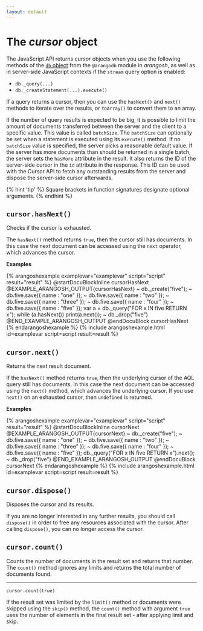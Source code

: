 ```yaml
---
layout: default
---
```

# The _cursor_ object

The JavaScript API returns _cursor_ objects when you use the following methods
of the [`db` object](appendix-references-dbobject.html) from the `@arangodb`
module in _arangosh_, as well as in server-side JavaScript contexts if the
`stream` query option is enabled:

- `db._query(...)` 
- `db._createStatement(...).execute()`

If a query returns a cursor, then you can use the `hasNext()` and `next()`
methods to iterate over the results, or `toArray()` to convert them to an array.

If the number of query results is expected to be big, it is possible to 
limit the amount of documents transferred between the server and the client
to a specific value. This value is called `batchSize`. The `batchSize`
can optionally be set when a statement is executed using its `execute()` method.
If no `batchSize` value is specified, the server picks a reasonable default value.
If the server has more documents than should be returned in a single batch,
the server sets the `hasMore` attribute in the result. It also
returns the ID of the server-side cursor in the `id` attribute in the response.
This ID can be used with the Cursor API to fetch any outstanding results from
the server and dispose the server-side cursor afterwards.

{% hint 'tip' %}
Square brackets in function signatures designate optional arguments.
{% endhint %}

## `cursor.hasNext()`

Checks if the cursor is exhausted.

The `hasNext()` method returns `true`, then the cursor still has
documents. In this case the next document can be accessed using the
`next` operator, which advances the cursor.

**Examples**

{% arangoshexample examplevar="examplevar" script="script" result="result" %}
    @startDocuBlockInline cursorHasNext
    @EXAMPLE_ARANGOSH_OUTPUT{cursorHasNext}
    ~ db._create("five");
    ~ db.five.save({ name : "one" });
    ~ db.five.save({ name : "two" });
    ~ db.five.save({ name : "three" });
    ~ db.five.save({ name : "four" });
    ~ db.five.save({ name : "five" });
      var a = db._query("FOR x IN five RETURN x");
      while (a.hasNext()) print(a.next());
    ~ db._drop("five")
    @END_EXAMPLE_ARANGOSH_OUTPUT
    @endDocuBlock cursorHasNext
{% endarangoshexample %}
{% include arangoshexample.html id=examplevar script=script result=result %}

## `cursor.next()`

Returns the next result document.

If the `hasNext()` method returns `true`, then the underlying
cursor of the AQL query still has documents. In this case the
next document can be accessed using the `next()` method, which
advances the underlying cursor. If you use `next()` on an
exhausted cursor, then `undefined` is returned.

**Examples**

{% arangoshexample examplevar="examplevar" script="script" result="result" %}
    @startDocuBlockInline cursorNext
    @EXAMPLE_ARANGOSH_OUTPUT{cursorNext}
    ~ db._create("five");
    ~ db.five.save({ name : "one" });
    ~ db.five.save({ name : "two" });
    ~ db.five.save({ name : "three" });
    ~ db.five.save({ name : "four" });
    ~ db.five.save({ name : "five" });
      db._query("FOR x IN five RETURN x").next();
    ~ db._drop("five")
    @END_EXAMPLE_ARANGOSH_OUTPUT
    @endDocuBlock cursorNext
{% endarangoshexample %}
{% include arangoshexample.html id=examplevar script=script result=result %}

## `cursor.dispose()`

Disposes the cursor and its results.

If you are no longer interested in any further results, you should call
`dispose()` in order to free any resources associated with the cursor.
After calling `dispose()`, you can no longer access the cursor.

## `cursor.count()`

Counts the number of documents in the result set and
returns that number. The `count()` method ignores any limits and returns
the total number of documents found.

---

`cursor.count(true)`

If the result set was limited by the `limit()` method or documents were
skipped using the `skip()` method, the `count()` method with argument
`true` uses the number of elements in the final result set - after
applying limit and skip.
